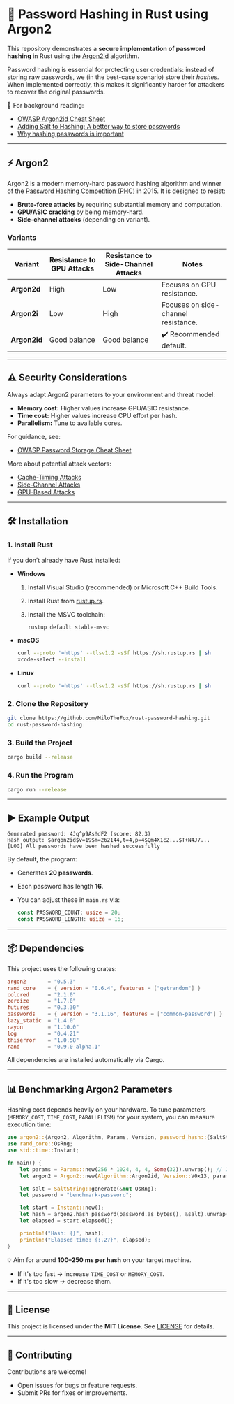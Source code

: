 # 🔐 Password Hashing in Rust using Argon2

This repository demonstrates a **secure implementation of password hashing** in Rust using the [Argon2id](https://www.password-hashing.net/) algorithm.

Password hashing is essential for protecting user credentials: instead of storing raw passwords, we (in the best-case scenario) store their *hashes*. When implemented correctly, this makes it significantly harder for attackers to recover the original passwords.

📖 For background reading:

* [OWASP Argon2id Cheat Sheet](https://cheatsheetseries.owasp.org/cheatsheets/Password_Storage_Cheat_Sheet.html#argon2id)
* [Adding Salt to Hashing: A better way to store passwords](https://auth0.com/blog/adding-salt-to-hashing-a-better-way-to-store-passwords/)
* [Why hashing passwords is important](https://www.troyhunt.com/we-didnt-encrypt-your-password-we-hashed-it-heres-what-that-means/)

---

## ⚡ Argon2

Argon2 is a modern memory-hard password hashing algorithm and winner of the [Password Hashing Competition (PHC)](https://www.password-hashing.net/) in 2015. It is designed to resist:

* **Brute-force attacks** by requiring substantial memory and computation.
* **GPU/ASIC cracking** by being memory-hard.
* **Side-channel attacks** (depending on variant).

### Variants

| Variant      | Resistance to GPU Attacks | Resistance to Side-Channel Attacks | Notes                               |
| ------------ | ------------------------- | ---------------------------------- | ----------------------------------- |
| **Argon2d**  | High                      | Low                                | Focuses on GPU resistance.          |
| **Argon2i**  | Low                       | High                               | Focuses on side-channel resistance. |
| **Argon2id** | Good balance              | Good balance                       | ✔️ Recommended default.             |

---

## ⚠️ Security Considerations

Always adapt Argon2 parameters to your environment and threat model:

* **Memory cost:** Higher values increase GPU/ASIC resistance.
* **Time cost:** Higher values increase CPU effort per hash.
* **Parallelism:** Tune to available cores.

For guidance, see:

* [OWASP Password Storage Cheat Sheet](https://cheatsheetseries.owasp.org/cheatsheets/Password_Storage_Cheat_Sheet.html)

More about potential attack vectors:

* [Cache-Timing Attacks](https://link.springer.com/article/10.1007/s13389-020-00246-3)
* [Side-Channel Attacks](https://www.techtarget.com/searchsecurity/definition/side-channel-attack)
* [GPU-Based Attacks](https://marksilberstein.com/wp-content/uploads/2020/02/gpuattack.pdf)

---

## 🛠️ Installation

### 1. Install Rust

If you don’t already have Rust installed:

* **Windows**

  1. Install Visual Studio (recommended) or Microsoft C++ Build Tools.
  2. Install Rust from [rustup.rs](https://rustup.rs/).
  3. Install the MSVC toolchain:

     ```bash
     rustup default stable-msvc
     ```

* **macOS**

  ```bash
  curl --proto '=https' --tlsv1.2 -sSf https://sh.rustup.rs | sh
  xcode-select --install
  ```

* **Linux**

  ```bash
  curl --proto '=https' --tlsv1.2 -sSf https://sh.rustup.rs | sh
  ```

### 2. Clone the Repository

```bash
git clone https://github.com/MiloTheFox/rust-password-hashing.git
cd rust-password-hashing
```

### 3. Build the Project

```bash
cargo build --release
```

### 4. Run the Program

```bash
cargo run --release
```

---

## ▶️ Example Output

```text
Generated password: 4Jq^p9As!dF2 (score: 82.3)
Hash output: $argon2id$v=19$m=262144,t=4,p=4$Qm4X1c2...$T+N4J7...
[LOG] All passwords have been hashed successfully
```

By default, the program:

* Generates **20 passwords**.
* Each password has length **16**.
* You can adjust these in `main.rs` via:

  ```rust
  const PASSWORD_COUNT: usize = 20;
  const PASSWORD_LENGTH: usize = 16;
  ```

---

## 📦 Dependencies

This project uses the following crates:

```toml
argon2       = "0.5.3"
rand_core    = { version = "0.6.4", features = ["getrandom"] }
colored      = "2.1.0"
zeroize      = "1.7.0"
futures      = "0.3.30"
passwords    = { version = "3.1.16", features = ["common-password"] }
lazy_static  = "1.4.0"
rayon        = "1.10.0"
log          = "0.4.21"
thiserror    = "1.0.58"
rand         = "0.9.0-alpha.1"
```

All dependencies are installed automatically via Cargo.

---

## 📊 Benchmarking Argon2 Parameters

Hashing cost depends heavily on your hardware. To tune parameters (`MEMORY_COST`, `TIME_COST`, `PARALLELISM`) for your system, you can measure execution time:

```rust
use argon2::{Argon2, Algorithm, Params, Version, password_hash::{SaltString, PasswordHasher}};
use rand_core::OsRng;
use std::time::Instant;

fn main() {
    let params = Params::new(256 * 1024, 4, 4, Some(32)).unwrap(); // 256 MiB, t=4, p=4
    let argon2 = Argon2::new(Algorithm::Argon2id, Version::V0x13, params);

    let salt = SaltString::generate(&mut OsRng);
    let password = "benchmark-password";

    let start = Instant::now();
    let hash = argon2.hash_password(password.as_bytes(), &salt).unwrap();
    let elapsed = start.elapsed();

    println!("Hash: {}", hash);
    println!("Elapsed time: {:.2?}", elapsed);
}
```

💡 Aim for around **100–250 ms per hash** on your target machine.

* If it's too fast → increase `TIME_COST` or `MEMORY_COST`.
* If it's too slow → decrease them.

---

## 📜 License

This project is licensed under the **MIT License**. See [LICENSE](https://github.com/MiloTheFox/rust-password-hashing/LICENSE.md) for details.

---

## 🤝 Contributing

Contributions are welcome!

* Open issues for bugs or feature requests.
* Submit PRs for fixes or improvements.

